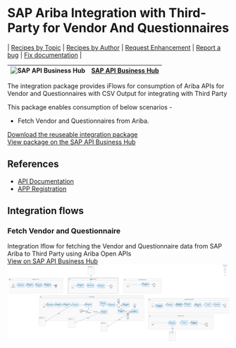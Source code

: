 # SAP Ariba Integration with Third-Party for Vendor And Questionnaires


\| [Recipes by Topic](../../readme.md ) \| [Recipes by Author](../../author.md ) \| [Request Enhancement](https://github.com/SAP-samples/cloud-integration-flow/issues/new?assignees=&labels=Recipe%20Fix,enhancement&template=recipe-request.md&title=ImproveSAP%20Ariba%20Integration%20with%20Third-Party%20for%20Vendor%20And%20Questionnaires ) \| [Report a bug](https://github.com/SAP-samples/cloud-integration-flow/issues/new?assignees=&labels=Recipe%20Fix,bug&template=bug_report.md&title=Issue%20withSAP%20Ariba%20Integration%20with%20Third-Party%20for%20Vendor%20And%20Questionnaires ) \| [Fix documentation](https://github.com/SAP-samples/cloud-integration-flow/issues/new?assignees=&labels=Recipe%20Fix,documentation&template=bug_report.md&title=Docu%20fixSAP%20Ariba%20Integration%20with%20Third-Party%20for%20Vendor%20And%20Questionnaires ) \|

![SAP API Business Hub](https://github.com/SAPAPIBusinessHub.png?size=50 ) | [SAP API Business Hub](https://api.sap.com/allcommunity) |
----|----|

The integration package provides iFlows for consumption of Ariba APIs for Vendor and Questionnaires with CSV Output for integrating with Third Party

This package enables consumption of below scenarios -

* Fetch Vendor and Questionnaires from Ariba.


[Download the reuseable integration package](SAP%20Ariba%20Integration%20with%20Third-Party%20for%20Vendor%20And%20Questionnaires)\
[View package on the SAP API Business Hub](https://api.sap.com/package/SAPAribaIntegrationwithThirdPartyforVendorAndQuestionnaires/overview)

## References
* [API Documentation](https://api.sap.com/package/SAPAribaOpenAPIs?section=Artifacts)
* [APP Registration](https://developer.ariba.com/api/manage/apps)

## Integration flows
### Fetch Vendor and Questionnaire
Integration Iflow for fetching the Vendor and Questionnaire data from SAP Ariba to Third Party using Ariba Open APIs\
[View on SAP API Business Hub](https://api.sap.com/integrationflow/Fetch_Vendor_and_Questionnaire)
![Fetch Vendor and Questionnaire](fetch-vendor-and-questionnaire.png)
